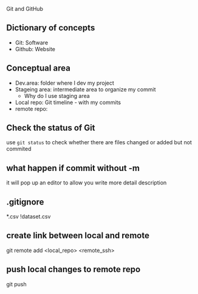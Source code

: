 Git and GitHub
## Dictionary of concepts
- Git: Software
- Github: Website

## Conceptual area
- Dev.area: folder where I dev my project
- Stageing area: intermediate area to organize my commit
	- Why do I use staging area
- Local repo: Git timeline - with my commits
- remote repo: 

## Check the status of Git
use `git status` to check whether there are files changed or added but not commited

## what happen if commit without -m
it will pop up an editor to allow you write more detail description

## .gitignore
*.csv
!dataset.csv

## create link between local and remote
git remote add <local_repo> <remote_ssh>

## push local changes to remote repo
git push
